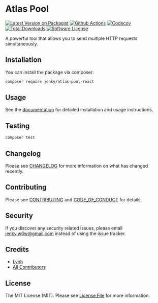 
# Atlas Pool

[![Latest Version on Packagist][ico-version]][link-packagist]
[![Github Actions][ico-gh-actions]][link-gh-actions]
[![Codecov][ico-codecov]][link-codecov]
[![Total Downloads][ico-downloads]][link-downloads]
[![Software License][ico-license]](LICENSE.md)

A powerful tool that allows you to send multiple HTTP requests simultaneously.

## Installation

You can install the package via composer:

```bash
composer require jenky/atlas-pool-react
```

## Usage

See the [documentation](https://jenky.github.io/atlas) for detailed installation and usage instructions.

## Testing

```bash
composer test
```

## Changelog

Please see [CHANGELOG](CHANGELOG.md) for more information on what has changed recently.

## Contributing

Please see [CONTRIBUTING](CONTRIBUTING.md) and [CODE_OF_CONDUCT](CODE_OF_CONDUCT.md) for details.

## Security

If you discover any security related issues, please email jenky.w0w@gmail.com instead of using the issue tracker.

## Credits

- [Lynh](https://github.com/jenky)
- [All Contributors](../../contributors)

## License

The MIT License (MIT). Please see [License File](LICENSE.md) for more information.

[ico-version]: https://img.shields.io/packagist/v/jenky/atlas-pool-react.svg?style=for-the-badge
[ico-license]: https://img.shields.io/badge/license-MIT-brightgreen.svg?style=for-the-badge
[ico-travis]: https://img.shields.io/travis/jenky/atlas-pool-react/master.svg?style=for-the-badge
[ico-scrutinizer]: https://img.shields.io/scrutinizer/coverage/g/jenky/atlas-pool-react.svg?style=for-the-badge
[ico-code-quality]: https://img.shields.io/scrutinizer/g/jenky/atlas-pool-react.svg?style=for-the-badge
[ico-gh-actions]: https://img.shields.io/github/actions/workflow/status/jenky/atlas-pool-react/testing.yml?branch=main&label=actions&logo=github&style=for-the-badge
[ico-codecov]: https://img.shields.io/codecov/c/github/jenky/atlas-pool-react?logo=codecov&style=for-the-badge
[ico-downloads]: https://img.shields.io/packagist/dt/jenky/atlas-pool-react.svg?style=for-the-badge

[link-packagist]: https://packagist.org/packages/jenky/atlas-pool-react
[link-travis]: https://travis-ci.org/jenky/atlas-pool-react
[link-scrutinizer]: https://scrutinizer-ci.com/g/jenky/atlas-pool-react/code-structure
[link-code-quality]: https://scrutinizer-ci.com/g/jenky/atlas-pool-react
[link-gh-actions]: https://github.com/jenky/atlas-pool-react
[link-codecov]: https://codecov.io/gh/jenky/atlas-pool-react
[link-downloads]: https://packagist.org/packages/jenky/atlas-pool-react

